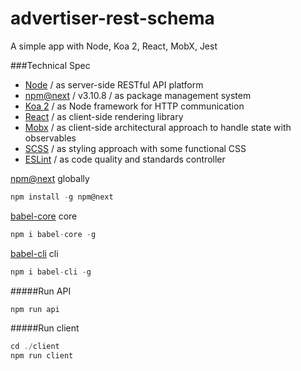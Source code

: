 # advertiser-rest-schema
A simple app with Node, Koa 2, React, MobX, Jest

###Technical Spec
* [Node](www.nodejs.org) / as server-side RESTful API platform
* [npm@next](www.npmjs.org) / v3.10.8 / as package management system
* [Koa 2](http://koajs.com/) / as Node framework for HTTP communication
* [React](https://facebook.github.io/react/) / as client-side rendering library
* [Mobx](https://github.com/mobxjs/mobx) / as client-side architectural approach to handle state with observables
* [SCSS](http://sass-lang.com/guide) / as styling approach with some functional CSS
* [ESLint](http://eslint.org/) / as code quality and standards controller

[npm@next](http://www.npmjs.org) globally
```javascript
npm install -g npm@next
```
[babel-core](http://www.babeljs.io) core
```javascript
npm i babel-core -g
```
[babel-cli](http://www.babeljs.io) cli
```javascript
npm i babel-cli -g
```
#####Run API
```javascript
npm run api
```
#####Run client
```javascript
cd ./client
npm run client
```
